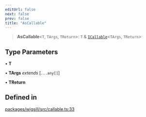 ```yaml
---
editUrl: false
next: false
prev: false
title: "AsCallable"
---
```


> **AsCallable**\<`T`, `TArgs`, `TReturn`\>: `T` & [`ICallable`](/api/wigsill/type-aliases/icallable/)\<`TArgs`, `TReturn`\>

## Type Parameters

• **T**

• **TArgs** *extends* [`...any[]`]

• **TReturn**

## Defined in

[packages/wigsill/src/callable.ts:33](https://github.com/software-mansion-labs/wigsill/blob/3eabd476f023822e50f40404033f5b0520bf8089/packages/wigsill/src/callable.ts#L33)
